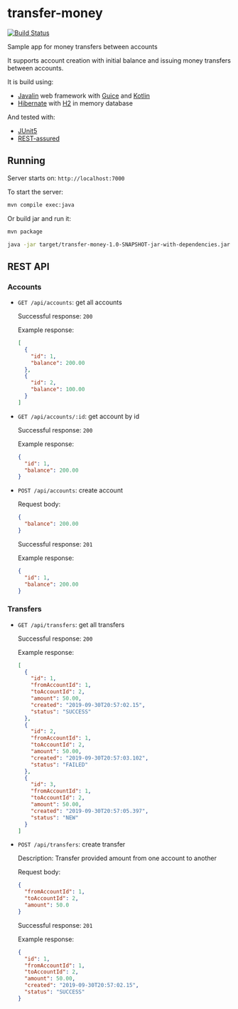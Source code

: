 # transfer-money

[![Build Status](https://travis-ci.com/nejckorasa/transfer-money.svg?token=pfWZRfNyzeRf4kWWpnbs&branch=master)](https://travis-ci.com/nejckorasa/transfer-money)

Sample app for money transfers between accounts

It supports account creation with initial balance and issuing money transfers between accounts. 

It is build using:

- [Javalin](https://javalin.io/) web framework with [Guice](https://github.com/google/guice) and [Kotlin](https://kotlinlang.org)
- [Hibernate](https://hibernate.org/orm/) with [H2](https://www.h2database.com/html/main.html) in memory database

And tested with:

- [JUnit5](https://junit.org/junit5/)
- [REST-assured](http://rest-assured.io/)


## Running

Server starts on: `http://localhost:7000`

To start the server:

```sh
mvn compile exec:java
```

Or build jar and run it:

```sh
mvn package

java -jar target/transfer-money-1.0-SNAPSHOT-jar-with-dependencies.jar
```

## REST API

### Accounts

- `GET /api/accounts`: get all accounts

  Successful response: `200`
  
  Example response:
  ```json
  [
    {
      "id": 1,
      "balance": 200.00
    },
    {
      "id": 2,
      "balance": 100.00
    }
  ]
  ```
- `GET /api/accounts/:id`: get account by id

  Successful response: `200`
  
  Example response:
  ```json
  {
    "id": 1,
    "balance": 200.00
  }
  ```
- `POST /api/accounts`: create account

  Request body:

  ```json
  {
    "balance": 200.00
  }
  ```
  
  Successful response: `201`

  Example response:
  ```json
  {
    "id": 1,
    "balance": 200.00
  }
  ```
  
### Transfers

- `GET /api/transfers`: get all transfers

  Successful response: `200`
  
  Example response:
  ```json
  [
    {
      "id": 1,
      "fromAccountId": 1,
      "toAccountId": 2,
      "amount": 50.00,
      "created": "2019-09-30T20:57:02.15",
      "status": "SUCCESS"
    },
    {
      "id": 2,
      "fromAccountId": 1,
      "toAccountId": 2,
      "amount": 50.00,
      "created": "2019-09-30T20:57:03.102",
      "status": "FAILED"
    },
    {
      "id": 3,
      "fromAccountId": 1,
      "toAccountId": 2,
      "amount": 50.00,
      "created": "2019-09-30T20:57:05.397",
      "status": "NEW"
    }
  ]
  ```

- `POST /api/transfers`: create transfer

  Description: Transfer provided amount from one account to another

  Request body:

  ```json
  {
    "fromAccountId": 1,
    "toAccountId": 2,
    "amount": 50.0
  }
  ```
  
  Successful response: `201`
  
  Example response:
  ```json
  {
    "id": 1,
    "fromAccountId": 1,
    "toAccountId": 2,
    "amount": 50.00,
    "created": "2019-09-30T20:57:02.15",
    "status": "SUCCESS"
  }
  ```

